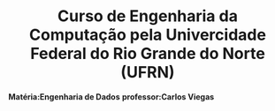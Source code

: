<h1 style="text-align:center">Curso de Engenharia da Computação pela Univercidade Federal do Rio Grande do Norte (UFRN)
</h1>

<strong>Matéria:Engenharia de Dados</strong>
<strong>professor:Carlos Viegas</strong>